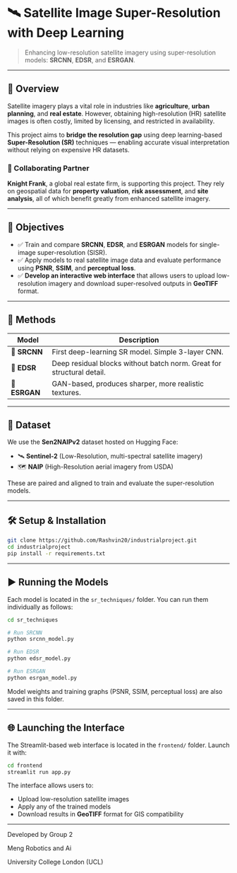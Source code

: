 # 🛰️ Satellite Image Super-Resolution with Deep Learning

> Enhancing low-resolution satellite imagery using  super-resolution models: **SRCNN**, **EDSR**, and **ESRGAN**.

---

## 📌 Overview

Satellite imagery plays a vital role in industries like **agriculture**, **urban planning**, and **real estate**. However, obtaining high-resolution (HR) satellite images is often costly, limited by licensing, and restricted in availability.

This project aims to **bridge the resolution gap** using deep learning-based **Super-Resolution (SR)** techniques — enabling accurate visual interpretation without relying on expensive HR datasets.

### 🚀 Collaborating Partner  
**Knight Frank**, a global real estate firm, is supporting this project. They rely on geospatial data for **property valuation**, **risk assessment**, and **site analysis**, all of which benefit greatly from enhanced satellite imagery.

---

## 🎯 Objectives

- ✅ Train and compare **SRCNN**, **EDSR**, and **ESRGAN** models for single-image super-resolution (SISR).
- ✅ Apply models to real satellite image data and evaluate performance using **PSNR**, **SSIM**, and **perceptual loss**.
- ✅ **Develop an interactive web interface** that allows users to upload low-resolution imagery and download super-resolved outputs in **GeoTIFF** format.

---

## 🧠 Methods

| Model   | Description |
|---------|-------------|
| 🔹 **SRCNN** | First deep-learning SR model. Simple 3-layer CNN. |
| 🔸 **EDSR**  | Deep residual blocks without batch norm. Great for structural detail. |
| 🔺 **ESRGAN** | GAN-based, produces sharper, more realistic textures. |

---

## 📂 Dataset

We use the **Sen2NAIPv2** dataset hosted on Hugging Face:

- 🛰️ **Sentinel-2** (Low-Resolution, multi-spectral satellite imagery)  
- 🗺️ **NAIP** (High-Resolution aerial imagery from USDA)

These are paired and aligned to train and evaluate the super-resolution models.

---

## 🛠️ Setup & Installation

```bash
git clone https://github.com/Rashvin20/industrialproject.git
cd industrialproject
pip install -r requirements.txt
```

---

## ▶️ Running the Models

Each model is located in the `sr_techniques/` folder. You can run them individually as follows:

```bash
cd sr_techniques

# Run SRCNN
python srcnn_model.py

# Run EDSR
python edsr_model.py

# Run ESRGAN
python esrgan_model.py
```

Model weights and training graphs (PSNR, SSIM, perceptual loss) are also saved in this folder.

---

## 🌐 Launching the Interface

The Streamlit-based web interface is located in the `frontend/` folder. Launch it with:

```bash
cd frontend
streamlit run app.py
```

The interface allows users to:
- Upload low-resolution satellite images
- Apply any of the trained models
- Download results in **GeoTIFF** format for GIS compatibility

---

Developed by Group 2 

Meng Robotics and Ai

University College London (UCL)  

